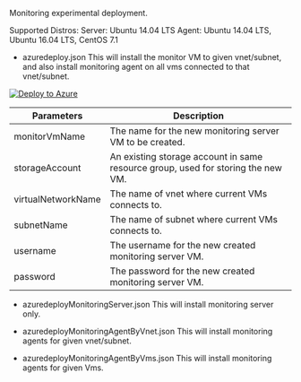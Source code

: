 Monitoring experimental deployment.

Supported Distros: 
Server: Ubuntu 14.04 LTS
Agent: Ubuntu 14.04 LTS, Ubuntu 16.04 LTS, CentOS 7.1

- azuredeploy.json
This will install the monitor VM to given vnet/subnet, and also install monitoring agent on all vms connected to that vnet/subnet.

[![Deploy to Azure](http://azuredeploy.net/deploybutton.png)](https://portal.azure.com/#create/Microsoft.Template/uri/https%3A%2F%2Fraw.githubusercontent.com%2Fkarataliu%2Fmonicake%2Fmaster%2Fazuredeploy.json)

| Parameters            | Description                                                                       |
| -------------         | -------------                                                                     |
| monitorVmName         | The name for the new monitoring server VM to be created.                          |
| storageAccount        | An existing storage account in same resource group, used for storing the new VM.  |
| virtualNetworkName    | The name of vnet where current VMs connects to.                                   |
| subnetName            | The name of subnet where current VMs connects to.                                 |
| username              | The username for the new created monitoring server VM.                            |
| password              | The password for the new created monitoring server VM.                            |



- azuredeployMonitoringServer.json
This will install monitoring server only.

- azuredeployMonitoringAgentByVnet.json
This will install monitoring agents for given vnet/subnet.

- azuredeployMonitoringAgentByVms.json
This will install monitoring agents for given Vms.





